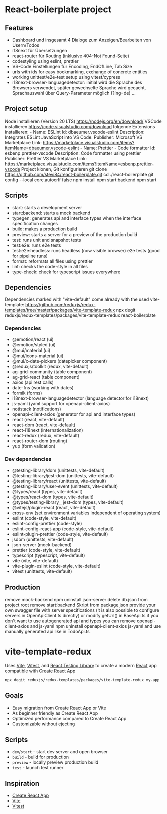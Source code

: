 # React-boilerplate project

## Features
- Dashboard und insgesamt 4 Dialoge zum Anzeigen/Bearbeiten von Usern/Todos
- i18next für Übersetzungen
- react-router für Routing (inklusive 404-Not Found-Seite)
- codestyling using eslint, prettier
- VS-Code Einstellungen für Encoding, EndOfLine, Tab Size
- urls with ids for easy bookmarking, exchange of concrete entities
- working unittest/e2e-test setup using vitest/cypress
- i18next-browser-languagedetector: initial wird die Sprache des Browsers verwendet, später gewechselte Sprache wird gecacht, Sprachauswahl über Query-Parameter möglich (?lng=de)
...

## Project setup
Node installieren (Version 20 LTS)
  https://nodejs.org/en/download/
VSCode installieren
  https://code.visualstudio.com/download
  folgende Extensions installieren:
    - Name: ESLint
      Id: dbaeumer.vscode-eslint
      Description: Integrates ESLint JavaScript into VS Code.
      Publisher: Microsoft
      VS Marketplace Link: https://marketplace.visualstudio.com/items?itemName=dbaeumer.vscode-eslint
    - Name: Prettier - Code formatter
      Id: esbenp.prettier-vscode
      Description: Code formatter using prettier
      Publisher: Prettier
      VS Marketplace Link: https://marketplace.visualstudio.com/items?itemName=esbenp.prettier-vscode
Project klonen, Git konfigurieren
  git clone https://github.com/stevi84/react-boilerplate.git
  cd ./react-boilerplate
  git config --local core.autocrlf false
  npm install
  npm start:backend
  npm start

## Scripts
- start: starts a development server
- start:backend: starts a mock backend
- typegen: generates api and interface types when the interface specification changes
- build: makes a production build
- preview: starts a server for a preview of the production build
- test: runs unit and snapshot tests
- test:e2e: runs e2e tests
- test:e2e:headless: runs headless (now visible browser) e2e tests (good for pipeline runs)
- format: reformats all files using prettier
- lint: checks the code-style in all files
- type-check: check for typescript issues everywhere

## Dependencies

Dependencies marked with "vite-default" come already with the used vite-template:
https://github.com/reduxjs/redux-templates/tree/master/packages/vite-template-redux
npx degit reduxjs/redux-templates/packages/vite-template-redux react-boilerplate

### Dependencies
- @emotion/react (ui)
- @emotion/styled (ui)
- @mui/material (ui)
- @mui/icons-material (ui)
- @mui/x-date-pickers (datepicker component)
- @reduxjs/toolkit (redux, vite-default)
- ag-grid-community (table component)
- ag-grid-react (table component)
- axios (api rest calls)
- date-fns (working with dates)
- formik (forms)
- i18next-browser-languagedetector (language detector for i18next)
- js-yaml (yaml support for openapi-client-axios)
- notistack (notifications)
- openapi-client-axios (generator for api and interface types)
- react (react, vite-default)
- react-dom (react, vite-default)
- react-i18next (internationalization)
- react-redux (redux, vite-default)
- react-router-dom (routing)
- yup (form validation)

### Dev dependencies
- @testing-library/dom (unittests, vite-default)
- @testing-library/jest-dom (unittests, vite-default)
- @testing-library/react (unittests, vite-default)
- @testing-library/user-event (unittests, vite-default)
- @types/react (types, vite-default)
- @types/react-dom (types, vite-default)
- @types/testing-library__jest-dom (types, vite-default)
- @vitejs/plugin-react (react, vite-default)
- cross-env (set environment variables independent of operating system)
- eslint (code-style, vite-default)
- eslint-config-prettier (code-style)
- eslint-config-react-app (code-style, vite-default)
- eslint-plugin-prettier (code-style, vite-default)
- jsdom (unittests, vite-default)
- json-server (mock-backend)
- prettier (code-style, vite-default)
- typescript (typescript, vite-default)
- vite (vite, vite-default)
- vite-plugin-eslint (code-style, vite-default)
- vitest (unittests, vite-default)

## Production
remove mock-backend
  npm uninstall json-server
  delete db.json from project root
  remove start:backend Skript from package.json
provide your own swagger file with server specifications (it is also possible to configure servers in OpenApiClient.ts directly) or modify getUrl() in BaseApi.ts
if you don't want to use autogenerated api and types you can remove openapi-client-axios and js-yaml
npm uninstall openapi-client-axios js-yaml
and use manually generated api like in TodoApi.ts

# vite-template-redux

Uses [Vite](https://vitejs.dev/), [Vitest](https://vitest.dev/), and [React Testing Library](https://github.com/testing-library/react-testing-library) to create a modern [React](https://react.dev/) app compatible with [Create React App](https://create-react-app.dev/)

```sh
npx degit reduxjs/redux-templates/packages/vite-template-redux my-app
```

## Goals

- Easy migration from Create React App or Vite
- As beginner friendly as Create React App
- Optimized performance compared to Create React App
- Customizable without ejecting

## Scripts

- `dev`/`start` - start dev server and open browser
- `build` - build for production
- `preview` - locally preview production build
- `test` - launch test runner

## Inspiration

- [Create React App](https://github.com/facebook/create-react-app/tree/main/packages/cra-template)
- [Vite](https://github.com/vitejs/vite/tree/main/packages/create-vite/template-react)
- [Vitest](https://github.com/vitest-dev/vitest/tree/main/examples/react-testing-lib)
